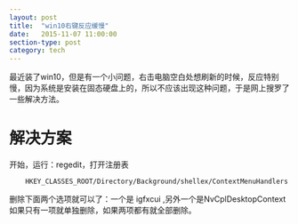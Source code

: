 ```yaml
---
layout: post
title:  "win10右键反应缓慢"
date:   2015-11-07 11:00:00
section-type: post
category: tech
---
```

最近装了win10，但是有一个小问题，右击电脑空白处想刷新的时候，反应特别慢，因为系统是安装在固态硬盘上的，所以不应该出现这种问题，于是网上搜罗了一些解决方法。
# 解决方案 #
开始，运行：regedit，打开注册表

```
    HKEY_CLASSES_ROOT/Directory/Background/shellex/ContextMenuHandlers
```

删除下面两个选项就可以了：一个是 igfxcui ,另外一个是NvCplDesktopContext如果只有一项就单独删除，如果两项都有就全部删除。